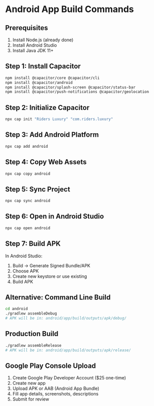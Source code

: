 # Android App Build Commands

## Prerequisites
1. Install Node.js (already done)
2. Install Android Studio
3. Install Java JDK 11+

## Step 1: Install Capacitor
```bash
npm install @capacitor/core @capacitor/cli
npm install @capacitor/android
npm install @capacitor/splash-screen @capacitor/status-bar
npm install @capacitor/push-notifications @capacitor/geolocation
```

## Step 2: Initialize Capacitor
```bash
npx cap init "Riders Luxury" "com.riders.luxury"
```

## Step 3: Add Android Platform
```bash
npx cap add android
```

## Step 4: Copy Web Assets
```bash
npx cap copy android
```

## Step 5: Sync Project
```bash
npx cap sync android
```

## Step 6: Open in Android Studio
```bash
npx cap open android
```

## Step 7: Build APK
In Android Studio:
1. Build → Generate Signed Bundle/APK
2. Choose APK
3. Create new keystore or use existing
4. Build APK

## Alternative: Command Line Build
```bash
cd android
./gradlew assembleDebug
# APK will be in: android/app/build/outputs/apk/debug/
```

## Production Build
```bash
./gradlew assembleRelease
# APK will be in: android/app/build/outputs/apk/release/
```

## Google Play Console Upload
1. Create Google Play Developer Account ($25 one-time)
2. Create new app
3. Upload APK or AAB (Android App Bundle)
4. Fill app details, screenshots, descriptions
5. Submit for review
